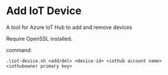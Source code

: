 # Add IoT Device

A tool for Azure IoT Hub to add and remove devices

Require OpenSSL installed.

command:

`.\iot-device.sh <add/del> <device-id> <iothub account name> <iothubowner primary key>`